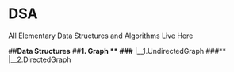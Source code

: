 # DSA
All Elementary Data Structures and Algorithms Live Here

##**Data Structures**
##**1. Graph **
###**    |__1.UndirectedGraph
###**    |__2.DirectedGraph
